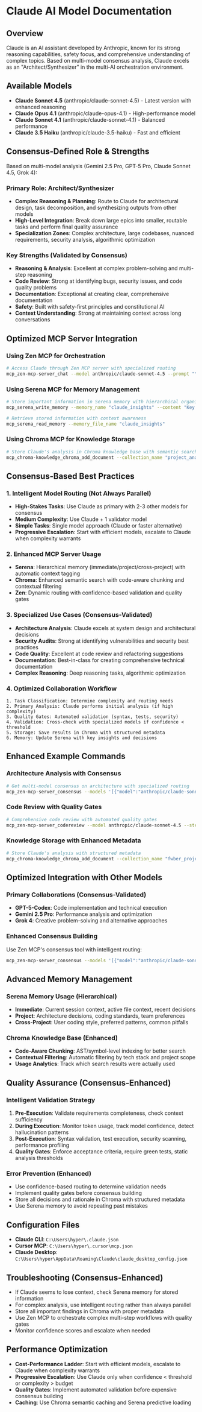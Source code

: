 # Claude AI Model Documentation

## Overview
Claude is an AI assistant developed by Anthropic, known for its strong reasoning capabilities, safety focus, and comprehensive understanding of complex topics. Based on multi-model consensus analysis, Claude excels as an "Architect/Synthesizer" in the multi-AI orchestration environment.

## Available Models
- **Claude Sonnet 4.5** (anthropic/claude-sonnet-4.5) - Latest version with enhanced reasoning
- **Claude Opus 4.1** (anthropic/claude-opus-4.1) - High-performance model
- **Claude Sonnet 4.1** (anthropic/claude-sonnet-4.1) - Balanced performance
- **Claude 3.5 Haiku** (anthropic/claude-3.5-haiku) - Fast and efficient

## Consensus-Defined Role & Strengths
Based on multi-model analysis (Gemini 2.5 Pro, GPT-5 Pro, Claude Sonnet 4.5, Grok 4):

### Primary Role: **Architect/Synthesizer**
- **Complex Reasoning & Planning**: Route to Claude for architectural design, task decomposition, and synthesizing outputs from other models
- **High-Level Integration**: Break down large epics into smaller, routable tasks and perform final quality assurance
- **Specialization Zones**: Complex architecture, large codebases, nuanced requirements, security analysis, algorithmic optimization

### Key Strengths (Validated by Consensus)
- **Reasoning & Analysis**: Excellent at complex problem-solving and multi-step reasoning
- **Code Review**: Strong at identifying bugs, security issues, and code quality problems
- **Documentation**: Exceptional at creating clear, comprehensive documentation
- **Safety**: Built with safety-first principles and constitutional AI
- **Context Understanding**: Strong at maintaining context across long conversations

## Optimized MCP Server Integration

### Using Zen MCP for Orchestration
```bash
# Access Claude through Zen MCP server with specialized routing
mcp_zen-mcp-server_chat --model anthropic/claude-sonnet-4.5 --prompt "Your question here"
```

### Using Serena MCP for Memory Management
```bash
# Store important information in Serena memory with hierarchical organization
mcp_serena_write_memory --memory_name "claude_insights" --content "Key insights from Claude analysis"

# Retrieve stored information with context awareness
mcp_serena_read_memory --memory_file_name "claude_insights"
```

### Using Chroma MCP for Knowledge Storage
```bash
# Store Claude's analysis in Chroma knowledge base with semantic search
mcp_chroma-knowledge_chroma_add_document --collection_name "project_analysis" --document "Claude's comprehensive analysis..."
```

## Consensus-Based Best Practices

### 1. Intelligent Model Routing (Not Always Parallel)
- **High-Stakes Tasks**: Use Claude as primary with 2-3 other models for consensus
- **Medium Complexity**: Use Claude + 1 validator model
- **Simple Tasks**: Single model approach (Claude or faster alternative)
- **Progressive Escalation**: Start with efficient models, escalate to Claude when complexity warrants

### 2. Enhanced MCP Server Usage
- **Serena**: Hierarchical memory (immediate/project/cross-project) with automatic context tagging
- **Chroma**: Enhanced semantic search with code-aware chunking and contextual filtering
- **Zen**: Dynamic routing with confidence-based validation and quality gates

### 3. Specialized Use Cases (Consensus-Validated)
- **Architecture Analysis**: Claude excels at system design and architectural decisions
- **Security Audits**: Strong at identifying vulnerabilities and security best practices
- **Code Quality**: Excellent at code review and refactoring suggestions
- **Documentation**: Best-in-class for creating comprehensive technical documentation
- **Complex Reasoning**: Deep reasoning tasks, algorithmic optimization

### 4. Optimized Collaboration Workflow
```
1. Task Classification: Determine complexity and routing needs
2. Primary Analysis: Claude performs initial analysis (if high complexity)
3. Quality Gates: Automated validation (syntax, tests, security)
4. Validation: Cross-check with specialized models if confidence < threshold
5. Storage: Save results in Chroma with structured metadata
6. Memory: Update Serena with key insights and decisions
```

## Enhanced Example Commands

### Architecture Analysis with Consensus
```bash
# Get multi-model consensus on architecture with specialized routing
mcp_zen-mcp-server_consensus --models '[{"model":"anthropic/claude-sonnet-4.5","stance":"neutral"},{"model":"gpt-5-codex","stance":"for"},{"model":"gemini-2.5-pro","stance":"against"}]' --step "Evaluate microservices vs monolith architecture for FWBer project"
```

### Code Review with Quality Gates
```bash
# Comprehensive code review with automated quality gates
mcp_zen-mcp-server_codereview --model anthropic/claude-sonnet-4.5 --step "Review FWBer security implementation" --relevant_files '["C:\\Users\\hyper\\fwber\\security-manager.php"]'
```

### Knowledge Storage with Enhanced Metadata
```bash
# Store Claude's analysis with structured metadata
mcp_chroma-knowledge_chroma_add_document --collection_name "fwber_project" --document "Claude Architecture Analysis: [detailed analysis content]"
```

## Optimized Integration with Other Models

### Primary Collaborations (Consensus-Validated)
- **GPT-5-Codex**: Code implementation and technical execution
- **Gemini 2.5 Pro**: Performance analysis and optimization
- **Grok 4**: Creative problem-solving and alternative approaches

### Enhanced Consensus Building
Use Zen MCP's consensus tool with intelligent routing:
```bash
mcp_zen-mcp-server_consensus --models '[{"model":"anthropic/claude-sonnet-4.5"},{"model":"gpt-5-codex"},{"model":"gemini-2.5-pro"}]' --step "Your question or analysis request"
```

## Advanced Memory Management

### Serena Memory Usage (Hierarchical)
- **Immediate**: Current session context, active file context, recent decisions
- **Project**: Architecture decisions, coding standards, team preferences
- **Cross-Project**: User coding style, preferred patterns, common pitfalls

### Chroma Knowledge Base (Enhanced)
- **Code-Aware Chunking**: AST/symbol-level indexing for better search
- **Contextual Filtering**: Automatic filtering by tech stack and project scope
- **Usage Analytics**: Track which search results were actually used

## Quality Assurance (Consensus-Enhanced)

### Intelligent Validation Strategy
1. **Pre-Execution**: Validate requirements completeness, check context sufficiency
2. **During Execution**: Monitor token usage, track model confidence, detect hallucination patterns
3. **Post-Execution**: Syntax validation, test execution, security scanning, performance profiling
4. **Quality Gates**: Enforce acceptance criteria, require green tests, static analysis thresholds

### Error Prevention (Enhanced)
- Use confidence-based routing to determine validation needs
- Implement quality gates before consensus building
- Store all decisions and rationale in Chroma with structured metadata
- Use Serena memory to avoid repeating past mistakes

## Configuration Files
- **Claude CLI**: `C:\Users\hyper\.claude.json`
- **Cursor MCP**: `C:\Users\hyper\.cursor\mcp.json`
- **Claude Desktop**: `C:\Users\hyper\AppData\Roaming\Claude\claude_desktop_config.json`

## Troubleshooting (Consensus-Enhanced)
- If Claude seems to lose context, check Serena memory for stored information
- For complex analysis, use intelligent routing rather than always parallel
- Store all important findings in Chroma with proper metadata
- Use Zen MCP to orchestrate complex multi-step workflows with quality gates
- Monitor confidence scores and escalate when needed

## Performance Optimization
- **Cost-Performance Ladder**: Start with efficient models, escalate to Claude when complexity warrants
- **Progressive Escalation**: Use Claude only when confidence < threshold or complexity > budget
- **Quality Gates**: Implement automated validation before expensive consensus building
- **Caching**: Use Chroma semantic caching and Serena predictive loading
